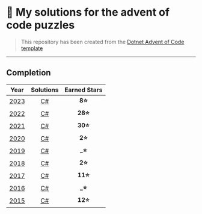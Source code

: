 # 🎄 My solutions for the advent of code puzzles

> This repository has been created from the [Dotnet Advent of Code template](https://github.com/pBouillon/dotnet-advent-of-code-template)

---
## Completion

| Year | Solutions | Earned Stars |
|:----:|:---------:|:------------:|
| [2023](https://adventofcode.com/2023) | [C#](./src/2023) | **8⭐** |
| [2022](https://adventofcode.com/2022) | [C#](./src/2022) | **28⭐** |
| [2021](https://adventofcode.com/2021) | [C#](./src/2021) | **30⭐** |
| [2020](https://adventofcode.com/2020) | [C#](./src/2020) |  **2⭐** |
| [2019](https://adventofcode.com/2019) | [C#](./src/2019) |  **_⭐** |
| [2018](https://adventofcode.com/2018) | [C#](./src/2018) |  **2⭐** |
| [2017](https://adventofcode.com/2017) | [C#](./src/2017) | **11⭐** |
| [2016](https://adventofcode.com/2016) | [C#](./src/2016) |  **_⭐** |
| [2015](https://adventofcode.com/2015) | [C#](./src/2015) | **12⭐** |
